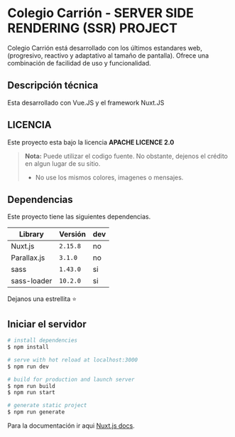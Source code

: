 # Colegio Carrión - SERVER SIDE RENDERING (SSR) PROJECT

Colegio Carrión está desarrollado con los últimos estandares web, (progresivo, reactivo y adaptativo al tamaño de pantalla). Ofrece una combinación de facilidad de uso y funcionalidad.

## Descripción técnica

Esta desarrollado con Vue.JS y el framework Nuxt.JS

## LICENCIA

Este proyecto esta bajo la licencia **APACHE LICENCE 2.0**

> **Nota:** Puede utilizar el codigo fuente. No obstante, dejenos el crédito en algun lugar de su sitio.
> - No use los mismos colores, imagenes o mensajes.
## Dependencias

Este proyecto tiene las siguientes dependencias. 

| Library        | Versión       |dev   |
|----------------|---------------|------|
|Nuxt.js    	 |`2.15.8`       |no    |
|Parallax.js     |`3.1.0`        |no    |
|sass         	 |`1.43.0`       |si    |
|sass-loader     |`10.2.0`       |si    |


Dejanos una estrellita ⭐

## Iniciar el servidor

```bash
# install dependencies
$ npm install

# serve with hot reload at localhost:3000
$ npm run dev

# build for production and launch server
$ npm run build
$ npm run start

# generate static project
$ npm run generate
```

Para la documentación ir aqui [Nuxt.js docs](https://nuxtjs.org).
